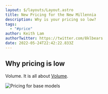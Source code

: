 ```yaml
---
layout: $/layouts/Layout.astro
title: New Pricing for the New Millennia
description: Why is your pricing so low?
tags:
  - "#price"
author: Keith Lam
authorTwitter: https://twitter.com/8klbears
date: 2022-05-24T22:42:22.833Z
---
```

## Why pricing is low

Volume.  It is all about [Volume](www.deepgram.com).

![Pricing for base models](/images/uploads/screen-shot-2022-05-24-at-1.40.36-pm.png "Deepgram pricing")